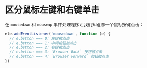 # 区分鼠标左键和右键单击

在 `mousedown` 和 `mouseup` 事件处理程序让我们知道哪一个鼠标按键点击：

```js
ele.addEventListener('mousedown', function (e) {
  // e.button === 0: 左键被点击
  // e.button === 1: 中间按钮被点击
  // e.button === 2: 右键被点击
  // e.button === 3: `Browser Back` 按钮被点击
  // e.button === 4: `Browser Forward` 按钮被点击
})
```
